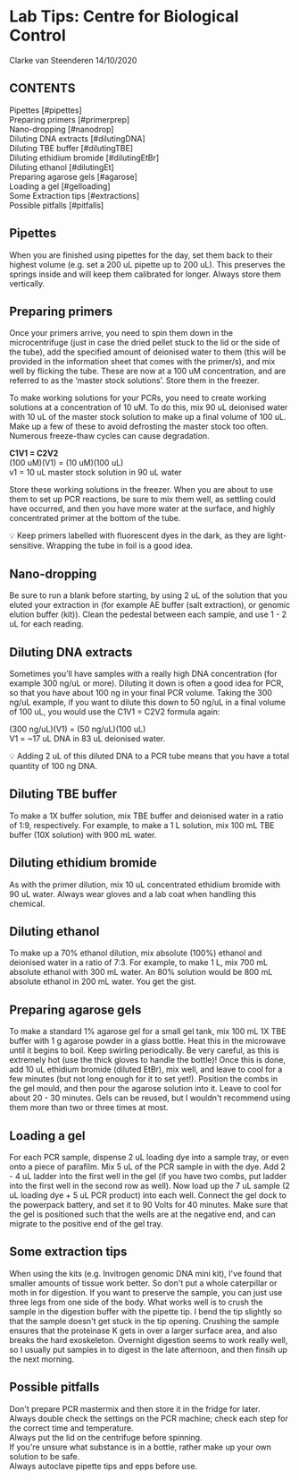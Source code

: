 Lab Tips: Centre for Biological Control
================
Clarke van Steenderen
14/10/2020

## CONTENTS

Pipettes [#pipettes]   
Preparing primers [#primerprep]   
Nano-dropping [#nanodrop]   
Diluting DNA extracts [#dilutingDNA]   
Diluting TBE buffer [#dilutingTBE]   
Diluting ethidium bromide [#dilutingEtBr]    
Diluting ethanol [#dilutingEt]   
Preparing agarose gels [#agarose]    
Loading a gel [#gelloading]    
Some Extraction tips [#extractions]    
Possible pitfalls [#pitfalls]    

## Pipettes <a name = "pipettes"></a>

When you are finished using pipettes for the day, set them back to their
highest volume (e.g. set a 200 uL pipette up to 200 uL). This preserves
the springs inside and will keep them calibrated for longer. Always
store them vertically.

## Preparing primers <a name = "primerprep"></a>

Once your primers arrive, you need to spin them down in the
microcentrifuge (just in case the dried pellet stuck to the lid or the
side of the tube), add the specified amount of deionised water to them
(this will be provided in the information sheet that comes with the
primer/s), and mix well by flicking the tube. These are now at a 100 uM
concentration, and are referred to as the ‘master stock solutions’. Store
them in the freezer.

To make working solutions for your PCRs, you need to create working
solutions at a concentration of 10 uM. To do this, mix 90 uL deionised
water with 10 uL of the master stock solution to make up a final volume
of 100 uL. Make up a few of these to avoid defrosting the master stock too often. Numerous freeze-thaw cycles can 
cause degradation.

**C1V1 = C2V2**  
(100 uM)(V1) = (10 uM)(100 uL)  
v1 = 10 uL master stock solution in 90 uL water

Store these working solutions in the freezer. When you are about to use
them to set up PCR reactions, be sure to mix them well, as settling
could have occurred, and then you have more water at the surface, and
highly concentrated primer at the bottom of the tube.

:bulb: Keep primers labelled with fluorescent dyes in the dark, as they are light-sensitive.
Wrapping the tube in foil is a good idea.

## Nano-dropping <a name = "nanodrop"></a>

Be sure to run a blank before starting, by using 2 uL of the solution
that you eluted your extraction in (for example AE buffer (salt
extraction), or genomic elution buffer (kit)). Clean the pedestal
between each sample, and use 1 - 2 uL for each reading.

## Diluting DNA extracts <a name = "dilutingDNA"></a>

Sometimes you’ll have samples with a really high DNA concentration (for
example 300 ng/uL or more). Diluting it down is often a good idea for
PCR, so that you have about 100 ng in your final PCR volume. Taking the
300 ng/uL example, if you want to dilute this down to 50 ng/uL in a
final volume of 100 uL, you would use the C1V1 = C2V2 formula again:

(300 ng/uL)(V1) = (50 ng/uL)(100 uL)  
V1 = \~17 uL DNA in 83 uL deionised water.

:bulb: Adding 2 uL of this diluted DNA to a PCR tube means that you have
a total quantity of 100 ng DNA.

## Diluting TBE buffer <a name = "dilutingTBE"></a>

To make a 1X buffer solution, mix TBE buffer and deionised water in a
ratio of 1:9, respectively. For example, to make a 1 L solution, mix 100
mL TBE buffer (10X solution) with 900 mL water.

## Diluting ethidium bromide <a name = "dilutingEtBr"></a>

As with the primer dilution, mix 10 uL concentrated ethidium bromide
with 90 uL water. Always wear gloves and a lab coat when handling this
chemical.

## Diluting ethanol <a name = "dilutingEt"></a>

To make up a 70% ethanol dilution, mix absolute (100%) ethanol and deionised water in a ratio of 7:3. 
For example, to make 1 L, mix 700 mL absolute ethanol with 300 mL water.  An 80% solution would
be 800 mL absolute ethanol in 200 mL water. You get the gist.

## Preparing agarose gels <a name = "agarose"></a>

To make a standard 1% agarose gel for a small gel tank, mix 100 mL 1X
TBE buffer with 1 g agarose powder in a glass bottle. Heat this in the
microwave until it begins to boil. Keep swirling periodically. Be very
careful, as this is extremely hot (use the thick gloves to handle the
bottle)\! Once this is done, add 10 uL ethidium bromide (diluted EtBr),
mix well, and leave to cool for a few minutes (but not long enough for
it to set yet\!). Position the combs in the gel mould, and then pour the
agarose solution into it. Leave to cool for about 20 - 30 minutes. Gels can be reused, but I wouldn't recommend using them more than two or three times at most.

## Loading a gel <a name = "gelloading"></a>

For each PCR sample, dispense 2 uL loading dye into a sample tray, or
even onto a piece of parafilm. Mix 5 uL of the PCR sample in with the
dye. Add 2 - 4 uL ladder into the first well in the gel (if you have two
combs, put ladder into the first well in the second row as well). Now
load up the 7 uL sample (2 uL loading dye + 5 uL PCR product) into each
well. Connect the gel dock to the powerpack battery, and set it to 90
Volts for 40 minutes. Make sure that the gel is positioned such that the
wells are at the negative end, and can migrate to the positive end of
the gel tray.

## Some extraction tips <a name = "extractions"></a>

When using the kits (e.g. Invitrogen genomic DNA mini kit), I've found that smaller amounts of tissue work better.
So don't put a whole caterpillar or moth in for digestion. If you want to preserve the sample, you can just use three legs from one side of the body.
What works well is to crush the sample in the digestion buffer with the pipette tip. I bend the tip slightly so that the sample doesn't get stuck in the tip opening.
Crushing the sample ensures that the proteinase K gets in over a larger surface area, and also breaks the hard exoskeleton.
Overnight digestion seems to work really well, so I usually put samples in to digest in the late afternoon, and then finsih up the next morning.

## Possible pitfalls <a name = "pitfalls"></a>

Don't prepare PCR mastermix and then store it in the fridge for later.   
Always double check the settings on the PCR machine; check each step for the correct time and temperature.   
Always put the lid on the centrifuge before spinning.   
If you're unsure what substance is in a bottle, rather make up your own solution to be safe.   
Always autoclave pipette tips and epps before use.  

